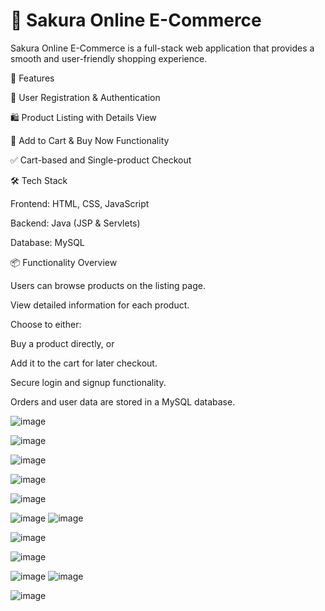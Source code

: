 <h1> 🌸 Sakura Online E-Commerce </h1>
Sakura Online E-Commerce is a full-stack web application that provides a smooth and user-friendly shopping experience.

<p>🚀 Features</p>
 👤 User Registration & Authentication

🛍️ Product Listing with Details View

🛒 Add to Cart & Buy Now Functionality

✅ Cart-based and Single-product Checkout

<p>🛠️ Tech Stack</p>
Frontend: HTML, CSS, JavaScript

 Backend: Java (JSP & Servlets)

 Database: MySQL

<p>📦 Functionality Overview</p>
Users can browse products on the listing page.

View detailed information for each product.

Choose to either:

Buy a product directly, or

Add it to the cart for later checkout.

Secure login and signup functionality.

Orders and user data are stored in a MySQL database.

![image](https://github.com/user-attachments/assets/273454e1-ce18-4704-befd-524f02d96088)

![image](https://github.com/user-attachments/assets/51d643b6-4c5c-49ac-a483-f4a94808eda1)

![image](https://github.com/user-attachments/assets/9a4f9ecd-3d17-47ad-bf6c-077e4b127260)

![image](https://github.com/user-attachments/assets/4ebad26f-5aca-4055-b165-0878ecc92819)

![image](https://github.com/user-attachments/assets/135209a3-97fa-4637-87df-ffe9b1cfa726)

![image](https://github.com/user-attachments/assets/9d46560f-437a-468f-9e3b-e80a690148bb)
![image](https://github.com/user-attachments/assets/63ec4806-babf-4322-8c55-96a4e8f5987c)

![image](https://github.com/user-attachments/assets/8fa5e316-da54-4f4d-8a14-cb1e50e119e6)

![image](https://github.com/user-attachments/assets/f12682ee-8ebe-4e2b-96a8-585dc8064e9e)

![image](https://github.com/user-attachments/assets/beb06580-5dd9-4866-b2a5-1edf233d8f17)
![image](https://github.com/user-attachments/assets/105780c9-1bc9-42a0-a20c-3070369df2bc)

![image](https://github.com/user-attachments/assets/56b86f2a-e6a1-4074-abc7-b52fbcc33311)









